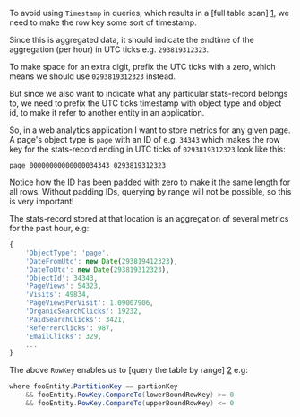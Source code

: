 To avoid using `Timestamp` in queries, which results in a [full table scan] [1], we need to make the row key some sort of timestamp.

Since this is aggregated data, it should indicate the endtime of the aggregation (per hour) in UTC ticks e.g. `293819312323`.

To make space for an extra digit, prefix the UTC ticks with a zero, which means we should use `0293819312323` instead.

But since we also want to indicate what any particular stats-record belongs to, we need to prefix the UTC ticks timestamp with object type and object id, to make it refer to another entity in an application.

So, in a web analytics application I want to store metrics for any given page. A page's object type is `page` with an ID of e.g. `34343` which makes the row key for the stats-record ending in UTC ticks of `0293819312323` look like this:

`page_00000000000000034343_0293819312323`

Notice how the ID has been padded with zero to make it the same length for all rows. Without padding IDs, querying by range will not be possible, so this is very important!

The stats-record stored at that location is an aggregation of several metrics for the past hour, e.g:

```javascript
{
    'ObjectType': 'page',
    'DateFromUtc': new Date(293819412323),
    'DateToUtc': new Date(293819312323),
    'ObjectId': 34343,
    'PageViews': 54323,
    'Visits': 49834,
    'PageViewsPerVisit': 1.09007906,
    'OrganicSearchClicks': 19232,
    'PaidSearchClicks': 3421,
    'ReferrerClicks': 987,
    'EmailClicks': 329,
    ...
}
```

The above `RowKey` enables us to [query the table by range] [2] e.g:

```csharp
where fooEntity.PartitionKey == partionKey
    && fooEntity.RowKey.CompareTo(lowerBoundRowKey) >= 0
    && fooEntity.RowKey.CompareTo(upperBoundRowKey) <= 0
````

[1]: http://stackoverflow.com/a/5636080/2972
[2]: http://stackoverflow.com/a/5933042/2972